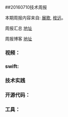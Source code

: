 
##20160710技术周报

本期周报内容来自: [展歌](https://github.com/eggInBlack), [桉远](https://github.com/AnYuan)。

周报汇总 [地址](https://github.com/BaiduHiDeviOS/iOS-Tech-Weekly)

周报博客 [地址](http://baiduhidevios.github.io/)


### 视频：


### swift:


### 技术实践


### 开源代码：

### 工具：
